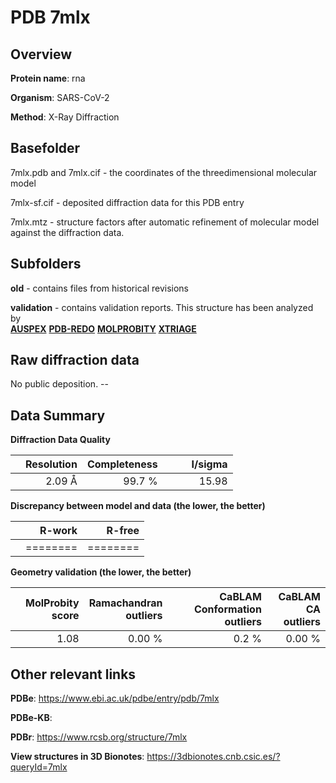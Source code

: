 # PDB 7mlx

## Overview

**Protein name**: rna

**Organism**: SARS-CoV-2

**Method**: X-Ray Diffraction



## Basefolder

7mlx.pdb and 7mlx.cif - the coordinates of the threedimensional molecular model

7mlx-sf.cif - deposited diffraction data for this PDB entry

7mlx.mtz - structure factors after automatic refinement of molecular model against the diffraction data.

## Subfolders



**old** - contains files from historical revisions

**validation** - contains validation reports. This structure has been analyzed by <br>[**AUSPEX**](https://github.com/thorn-lab/coronavirus_structural_task_force/tree/master/pdb/rna/SARS-CoV-2/7mlx/validation/auspex) [**PDB-REDO**](https://github.com/thorn-lab/coronavirus_structural_task_force/tree/master/pdb/rna/SARS-CoV-2/7mlx/validation/pdb-redo) [**MOLPROBITY**](https://github.com/thorn-lab/coronavirus_structural_task_force/tree/master/pdb/rna/SARS-CoV-2/7mlx/validation/molprobity) [**XTRIAGE**](https://github.com/thorn-lab/coronavirus_structural_task_force/blob/master/pdb/rna/SARS-CoV-2/7mlx/validation/Xtriage_output.log)   



## Raw diffraction data

No public deposition. --<br> 

## Data Summary
**Diffraction Data Quality**

|   | Resolution | Completeness| I/sigma |
|---|-------------:|----------------:|--------------:|
|   |2.09 Å|99.7  %|<img width=50/>15.98|

**Discrepancy between model and data (the lower, the better)**

|   | **R-work**| **R-free**   
|---|-------------:|----------------:|           
||========|========|

**Geometry validation (the lower, the better)**

|   |**MolProbity<br>score**| **Ramachandran<br>outliers** | **CaBLAM<br>Conformation outliers** | **CaBLAM<br>CA outliers** |
|---|-------------:|----------------:|----------------:|----------------:|
||  1.08|  0.00 %|0.2 %|0.00 %|

 

 



## Other relevant links 
**PDBe**:  https://www.ebi.ac.uk/pdbe/entry/pdb/7mlx

**PDBe-KB**:  
 
**PDBr**: https://www.rcsb.org/structure/7mlx 

**View structures in 3D Bionotes**: https://3dbionotes.cnb.csic.es/?queryId=7mlx

